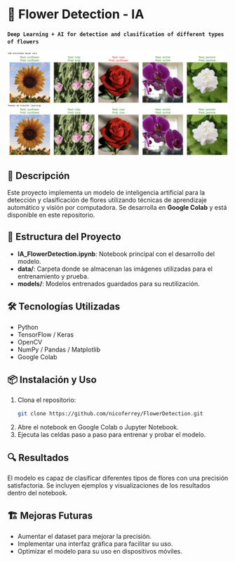 # 🌸 Flower Detection - IA
**`Deep Learning + AI for detection and clasification of different types of flowers`**

![Flower Detection](Results_FlowerDetection.png)  

## 📌 Descripción
Este proyecto implementa un modelo de inteligencia artificial para la detección y clasificación de flores utilizando técnicas de aprendizaje automático y visión por computadora. Se desarrolla en **Google Colab** y está disponible en este repositorio.

## 📁 Estructura del Proyecto
- **IA_FlowerDetection.ipynb**: Notebook principal con el desarrollo del modelo.
- **data/**: Carpeta donde se almacenan las imágenes utilizadas para el entrenamiento y prueba.
- **models/**: Modelos entrenados guardados para su reutilización.

## 🛠️ Tecnologías Utilizadas
- Python
- TensorFlow / Keras
- OpenCV
- NumPy / Pandas / Matplotlib
- Google Colab

## 📦 Instalación y Uso
1. Clona el repositorio:
   ```sh
   git clone https://github.com/nicoferrey/FlowerDetection.git
   ```
2. Abre el notebook en Google Colab o Jupyter Notebook.
3. Ejecuta las celdas paso a paso para entrenar y probar el modelo.

## 🔍 Resultados
El modelo es capaz de clasificar diferentes tipos de flores con una precisión satisfactoria. Se incluyen ejemplos y visualizaciones de los resultados dentro del notebook.

## 🏗️ Mejoras Futuras
- Aumentar el dataset para mejorar la precisión.
- Implementar una interfaz gráfica para facilitar su uso.
- Optimizar el modelo para su uso en dispositivos móviles.
